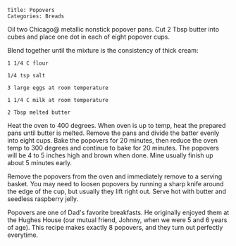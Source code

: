 ~~~ recipe-info
Title: Popovers
Categories: Breads
~~~

Oil two Chicago@ metallic nonstick popover pans.  Cut 2 Tbsp butter into cubes and place one dot in
each of eight popover cups.

Blend together until the mixture is the consistency of thick cream:

~~~ recipe-ingredients
1 1/4 C flour

1/4 tsp salt

3 large eggs at room temperature

1 1/4 C milk at room temperature

2 Tbsp melted butter
~~~

Heat the oven to 400 degrees.  When oven is up to temp, heat the prepared pans until butter is
melted.  Remove the pans and divide the batter evenly into eight cups.  Bake the popovers for 20
minutes, then reduce the oven temp to 300 degrees and continue to bake for 20 minutes.  The popovers
will be 4 to 5 inches high and brown when done.  Mine usually finish up about 5 minutes early.

Remove the popovers from the oven and immediately remove to a serving basket.  You may need to
loosen popovers by running a sharp knife around the edge of the cup, but usually they lift right
out.  Serve hot with butter and seedless raspberry jelly.

Popovers are one of Dad's favorite breakfasts.  He originally enjoyed them at the Hughes House
(our mutual friend, Johnny, when we were 5 and 6 years of age).  This recipe makes exactly 8
popovers, and they turn out perfectly everytime.
